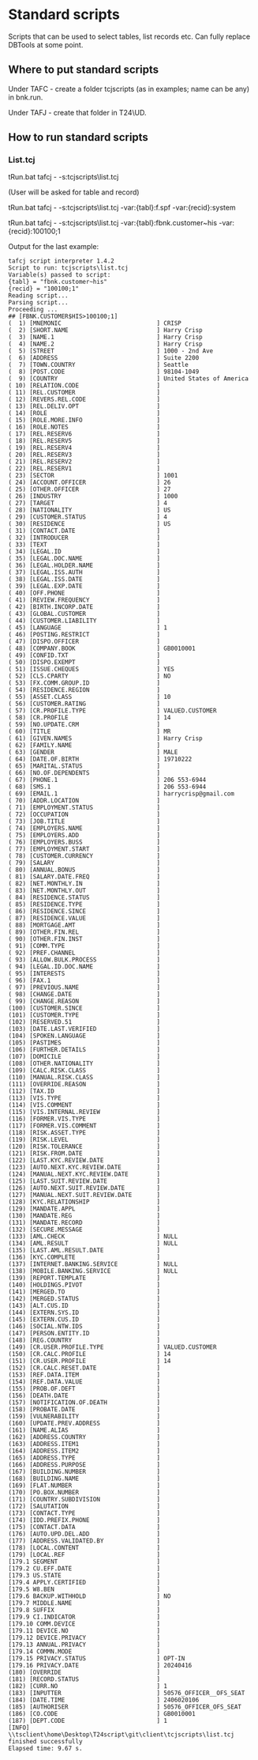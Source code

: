 #  Standard scripts

Scripts that can be used to select tables, list records etc. Can fully replace DBTools at some point.

## Where to put standard scripts

Under TAFC - create a folder tcjscripts (as in examples; name can be any) in bnk.run.

Under TAFJ - create that folder in T24\UD.

## How to run standard scripts

### List.tcj
tRun.bat tafcj - -s:tcjscripts\list.tcj

(User will be asked for table and record)

tRun.bat tafcj - -s:tcjscripts\list.tcj -var:{tabl}:f.spf -var:{recid}:system

tRun.bat tafcj - -s:tcjscripts\list.tcj -var:{tabl}:fbnk.customer~his -var:{recid}:100100;1

Output for the last example:

    tafcj script interpreter 1.4.2
    Script to run: tcjscripts\list.tcj
    Variable(s) passed to script:
    {tabl} = "fbnk.customer~his"
    {recid} = "100100;1"
    Reading script...
    Parsing script...
    Proceeding ...
    ## [FBNK.CUSTOMER$HIS>100100;1]
    (  1) [MNEMONIC                           ] CRISP
    (  2) [SHORT.NAME                         ] Harry Crisp
    (  3) [NAME.1                             ] Harry Crisp
    (  4) [NAME.2                             ] Harry Crisp
    (  5) [STREET                             ] 1000 - 2nd Ave
    (  6) [ADDRESS                            ] Suite 2200
    (  7) [TOWN.COUNTRY                       ] Seattle
    (  8) [POST.CODE                          ] 98104-1049
    (  9) [COUNTRY                            ] United States of America
    ( 10) [RELATION.CODE                      ] 
    ( 11) [REL.CUSTOMER                       ] 
    ( 12) [REVERS.REL.CODE                    ] 
    ( 13) [REL.DELIV.OPT                      ] 
    ( 14) [ROLE                               ] 
    ( 15) [ROLE.MORE.INFO                     ] 
    ( 16) [ROLE.NOTES                         ] 
    ( 17) [REL.RESERV6                        ] 
    ( 18) [REL.RESERV5                        ] 
    ( 19) [REL.RESERV4                        ] 
    ( 20) [REL.RESERV3                        ] 
    ( 21) [REL.RESERV2                        ] 
    ( 22) [REL.RESERV1                        ] 
    ( 23) [SECTOR                             ] 1001
    ( 24) [ACCOUNT.OFFICER                    ] 26
    ( 25) [OTHER.OFFICER                      ] 27
    ( 26) [INDUSTRY                           ] 1000
    ( 27) [TARGET                             ] 4
    ( 28) [NATIONALITY                        ] US
    ( 29) [CUSTOMER.STATUS                    ] 4
    ( 30) [RESIDENCE                          ] US
    ( 31) [CONTACT.DATE                       ] 
    ( 32) [INTRODUCER                         ] 
    ( 33) [TEXT                               ] 
    ( 34) [LEGAL.ID                           ] 
    ( 35) [LEGAL.DOC.NAME                     ] 
    ( 36) [LEGAL.HOLDER.NAME                  ] 
    ( 37) [LEGAL.ISS.AUTH                     ] 
    ( 38) [LEGAL.ISS.DATE                     ] 
    ( 39) [LEGAL.EXP.DATE                     ] 
    ( 40) [OFF.PHONE                          ] 
    ( 41) [REVIEW.FREQUENCY                   ] 
    ( 42) [BIRTH.INCORP.DATE                  ] 
    ( 43) [GLOBAL.CUSTOMER                    ] 
    ( 44) [CUSTOMER.LIABILITY                 ] 
    ( 45) [LANGUAGE                           ] 1
    ( 46) [POSTING.RESTRICT                   ] 
    ( 47) [DISPO.OFFICER                      ] 
    ( 48) [COMPANY.BOOK                       ] GB0010001
    ( 49) [CONFID.TXT                         ] 
    ( 50) [DISPO.EXEMPT                       ] 
    ( 51) [ISSUE.CHEQUES                      ] YES
    ( 52) [CLS.CPARTY                         ] NO
    ( 53) [FX.COMM.GROUP.ID                   ] 
    ( 54) [RESIDENCE.REGION                   ] 
    ( 55) [ASSET.CLASS                        ] 10
    ( 56) [CUSTOMER.RATING                    ] 
    ( 57) [CR.PROFILE.TYPE                    ] VALUED.CUSTOMER
    ( 58) [CR.PROFILE                         ] 14
    ( 59) [NO.UPDATE.CRM                      ] 
    ( 60) [TITLE                              ] MR
    ( 61) [GIVEN.NAMES                        ] Harry Crisp
    ( 62) [FAMILY.NAME                        ] 
    ( 63) [GENDER                             ] MALE
    ( 64) [DATE.OF.BIRTH                      ] 19710222
    ( 65) [MARITAL.STATUS                     ] 
    ( 66) [NO.OF.DEPENDENTS                   ] 
    ( 67) [PHONE.1                            ] 206 553-6944
    ( 68) [SMS.1                              ] 206 553-6944
    ( 69) [EMAIL.1                            ] harrycrisp@gmail.com
    ( 70) [ADDR.LOCATION                      ] 
    ( 71) [EMPLOYMENT.STATUS                  ] 
    ( 72) [OCCUPATION                         ] 
    ( 73) [JOB.TITLE                          ] 
    ( 74) [EMPLOYERS.NAME                     ] 
    ( 75) [EMPLOYERS.ADD                      ] 
    ( 76) [EMPLOYERS.BUSS                     ] 
    ( 77) [EMPLOYMENT.START                   ] 
    ( 78) [CUSTOMER.CURRENCY                  ] 
    ( 79) [SALARY                             ] 
    ( 80) [ANNUAL.BONUS                       ] 
    ( 81) [SALARY.DATE.FREQ                   ] 
    ( 82) [NET.MONTHLY.IN                     ] 
    ( 83) [NET.MONTHLY.OUT                    ] 
    ( 84) [RESIDENCE.STATUS                   ] 
    ( 85) [RESIDENCE.TYPE                     ] 
    ( 86) [RESIDENCE.SINCE                    ] 
    ( 87) [RESIDENCE.VALUE                    ] 
    ( 88) [MORTGAGE.AMT                       ] 
    ( 89) [OTHER.FIN.REL                      ] 
    ( 90) [OTHER.FIN.INST                     ] 
    ( 91) [COMM.TYPE                          ] 
    ( 92) [PREF.CHANNEL                       ] 
    ( 93) [ALLOW.BULK.PROCESS                 ] 
    ( 94) [LEGAL.ID.DOC.NAME                  ] 
    ( 95) [INTERESTS                          ] 
    ( 96) [FAX.1                              ] 
    ( 97) [PREVIOUS.NAME                      ] 
    ( 98) [CHANGE.DATE                        ] 
    ( 99) [CHANGE.REASON                      ] 
    (100) [CUSTOMER.SINCE                     ] 
    (101) [CUSTOMER.TYPE                      ] 
    (102) [RESERVED.51                        ] 
    (103) [DATE.LAST.VERIFIED                 ] 
    (104) [SPOKEN.LANGUAGE                    ] 
    (105) [PASTIMES                           ] 
    (106) [FURTHER.DETAILS                    ] 
    (107) [DOMICILE                           ] 
    (108) [OTHER.NATIONALITY                  ] 
    (109) [CALC.RISK.CLASS                    ] 
    (110) [MANUAL.RISK.CLASS                  ] 
    (111) [OVERRIDE.REASON                    ] 
    (112) [TAX.ID                             ] 
    (113) [VIS.TYPE                           ] 
    (114) [VIS.COMMENT                        ] 
    (115) [VIS.INTERNAL.REVIEW                ] 
    (116) [FORMER.VIS.TYPE                    ] 
    (117) [FORMER.VIS.COMMENT                 ] 
    (118) [RISK.ASSET.TYPE                    ] 
    (119) [RISK.LEVEL                         ] 
    (120) [RISK.TOLERANCE                     ] 
    (121) [RISK.FROM.DATE                     ] 
    (122) [LAST.KYC.REVIEW.DATE               ] 
    (123) [AUTO.NEXT.KYC.REVIEW.DATE          ] 
    (124) [MANUAL.NEXT.KYC.REVIEW.DATE        ] 
    (125) [LAST.SUIT.REVIEW.DATE              ] 
    (126) [AUTO.NEXT.SUIT.REVIEW.DATE         ] 
    (127) [MANUAL.NEXT.SUIT.REVIEW.DATE       ] 
    (128) [KYC.RELATIONSHIP                   ] 
    (129) [MANDATE.APPL                       ] 
    (130) [MANDATE.REG                        ] 
    (131) [MANDATE.RECORD                     ] 
    (132) [SECURE.MESSAGE                     ] 
    (133) [AML.CHECK                          ] NULL
    (134) [AML.RESULT                         ] NULL
    (135) [LAST.AML.RESULT.DATE               ] 
    (136) [KYC.COMPLETE                       ] 
    (137) [INTERNET.BANKING.SERVICE           ] NULL
    (138) [MOBILE.BANKING.SERVICE             ] NULL
    (139) [REPORT.TEMPLATE                    ] 
    (140) [HOLDINGS.PIVOT                     ] 
    (141) [MERGED.TO                          ] 
    (142) [MERGED.STATUS                      ] 
    (143) [ALT.CUS.ID                         ] 
    (144) [EXTERN.SYS.ID                      ] 
    (145) [EXTERN.CUS.ID                      ] 
    (146) [SOCIAL.NTW.IDS                     ] 
    (147) [PERSON.ENTITY.ID                   ] 
    (148) [REG.COUNTRY                        ] 
    (149) [CR.USER.PROFILE.TYPE               ] VALUED.CUSTOMER
    (150) [CR.CALC.PROFILE                    ] 14
    (151) [CR.USER.PROFILE                    ] 14
    (152) [CR.CALC.RESET.DATE                 ] 
    (153) [REF.DATA.ITEM                      ] 
    (154) [REF.DATA.VALUE                     ] 
    (155) [PROB.OF.DEFT                       ] 
    (156) [DEATH.DATE                         ] 
    (157) [NOTIFICATION.OF.DEATH              ] 
    (158) [PROBATE.DATE                       ] 
    (159) [VULNERABILITY                      ] 
    (160) [UPDATE.PREV.ADDRESS                ] 
    (161) [NAME.ALIAS                         ] 
    (162) [ADDRESS.COUNTRY                    ] 
    (163) [ADDRESS.ITEM1                      ] 
    (164) [ADDRESS.ITEM2                      ] 
    (165) [ADDRESS.TYPE                       ] 
    (166) [ADDRESS.PURPOSE                    ] 
    (167) [BUILDING.NUMBER                    ] 
    (168) [BUILDING.NAME                      ] 
    (169) [FLAT.NUMBER                        ] 
    (170) [PO.BOX.NUMBER                      ] 
    (171) [COUNTRY.SUBDIVISION                ] 
    (172) [SALUTATION                         ] 
    (173) [CONTACT.TYPE                       ] 
    (174) [IDD.PREFIX.PHONE                   ] 
    (175) [CONTACT.DATA                       ] 
    (176) [AUTO.UPD.DEL.ADD                   ] 
    (177) [ADDRESS.VALIDATED.BY               ] 
    (178) [LOCAL.CONTENT                      ] 
    (179) [LOCAL.REF                          ] 
    [179.1 SEGMENT                            ] 
    [179.2 CU.EFF.DATE                        ] 
    [179.3 US.STATE                           ] 
    [179.4 APPLY.CERTIFIED                    ] 
    [179.5 W8.BEN                             ] 
    [179.6 BACKUP.WITHHOLD                    ] NO
    [179.7 MIDDLE.NAME                        ] 
    [179.8 SUFFIX                             ] 
    [179.9 CI.INDICATOR                       ] 
    [179.10 COMM.DEVICE                       ] 
    [179.11 DEVICE.NO                         ] 
    [179.12 DEVICE.PRIVACY                    ] 
    [179.13 ANNUAL.PRIVACY                    ] 
    [179.14 COMMN.MODE                        ] 
    [179.15 PRIVACY.STATUS                    ] OPT-IN
    [179.16 PRIVACY.DATE                      ] 20240416
    (180) [OVERRIDE                           ] 
    (181) [RECORD.STATUS                      ] 
    (182) [CURR.NO                            ] 1
    (183) [INPUTTER                           ] 50576_OFFICER__OFS_SEAT
    (184) [DATE.TIME                          ] 2406020106
    (185) [AUTHORISER                         ] 50576_OFFICER_OFS_SEAT
    (186) [CO.CODE                            ] GB0010001
    (187) [DEPT.CODE                          ] 1
    [INFO] \\tsclient\home\Desktop\T24script\git\client\tcjscripts\list.tcj finished successfully
    Elapsed time: 9.67 s.
    

    
